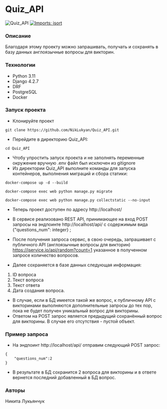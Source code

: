 # Quiz_API
![Quiz_API](https://github.com/NikLukyan/Quiz_API/actions/workflows/main.yml/badge.svg)
[![Imports: isort](https://img.shields.io/badge/%20imports-isort-%231674b1?style=flat&labelColor=ef8336)](https://pycqa.github.io/isort/)

### Описание
Благодаря этому проекту можно запрашивать, получать и сохранять в базу данных англоязычные вопросы для викторин.
### Технологии
- Python 3.11
- Django 4.2.7
- DRF
- PostgreSQL
- Docker

### Запуск проекта
- Клонируйте проект
```
git clone https://github.com/NikLukyan/Quiz_API.git
``` 
- Перейдите в директорию Quiz_API:
```
cd Quiz_API
```
- Чтобу упростить запуск проекта и не заполнять переменные окружение вручную .env файл был исключен из gitignore 
- Из директории Quiz_API выполните команды для запуска контейнеров, выполнения миграций и сбора статики:
```
docker-compose up -d --build
```
```
docker-compose exec web python manage.py migrate
```
```
docker-compose exec web python manage.py collectstatic --no-input
```
- Теперь проект доступен по адресу http://localhost/
- В сервисе реализовано REST API, принимающее на вход 
POST запросы на эндпоинте  http://localhost/api/ с содержимым вида {"questions_num": integer}  ;

- После получения запроса сервис, в свою очередь, 
запрашивает с публичного API (англоязычные вопросы для викторин) 
https://jservice.io/api/random?count=1 указанное в полученном 
запросе количество вопросов.
- Далее сохраняется в базе данных следующая информация:
 1. ID вопроса
2. Текст вопроса
3. Текст ответа
4. Дата создания вопроса. 
- В случае, если в БД имеется такой же вопрос, к публичному API 
с викторинами выполняются дополнительные запросы до тех пор, 
пока не будет получен уникальный вопрос для викторины.
- Ответом на POST запрос является предыдущий сохранённый вопрос для викторины. 
В случае его отсутствия - пустой объект.
### Пример запроса
- На эндпоинт http://localhost/api/ отправим следующий POST запрос:
```
{
    "questions_num":2
}
```
- В результате в БД сохранится 2 вопроса для викторины и в ответе
вернется последний добавленный в БД вопрос.

### Авторы
Никита Лукьянчук